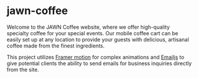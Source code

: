 # jawn-coffee
Welcome to the JAWN Coffee website, where we offer high-quality specialty coffee for your special events. Our mobile coffee cart can be easily set up at any location to provide your guests with delicious, artisanal coffee made from the finest ingredients.

This project utilizes [Framer motion](https://www.framer.com/motion/) for complex animations and [Emailjs](https://medium.com/geekculture/how-to-send-emails-from-a-form-in-react-emailjs-6cdd21bb4190) to give potential clients the ability to send emails for business inquiries directly from the site.
